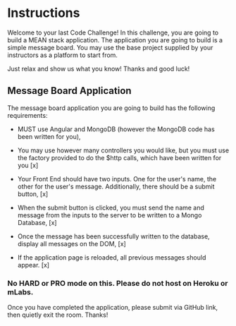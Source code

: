 # Instructions
Welcome to your last Code Challenge! In this challenge, you are going to build a MEAN stack application. The application you are going to build is a simple message board. You may use the base project supplied by your instructors as a platform to start from.

Just relax and show us what you know!
Thanks and good luck!

## Message Board Application
The message board application you are going to build has the following requirements:

* MUST use Angular and MongoDB (however the MongoDB code has been written for you),

* You may use however many controllers you would like, but you must use the factory provided to do the $http calls, which have been written for you [x]

* Your Front End should have two inputs. One for the user's name, the other for the user's message. Additionally, there should be a submit button, [x]

* When the submit button is clicked, you must send the name and message from the inputs to the server to be written to a Mongo Database, [x]

* Once the message has been successfully written to the database, display all messages on the DOM, [x]

* If the application page is reloaded, all previous messages should appear. [x]

### No HARD or PRO mode on this. Please do not host on Heroku or mLabs.

Once you have completed the application, please submit via GitHub link, then quietly exit the room.
Thanks!
